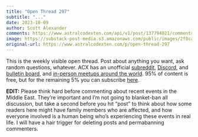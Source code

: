 ```yaml
---
title: "Open Thread 297"
subtitle: "..."
date: 2023-10-09
author: Scott Alexander
comments: https://www.astralcodexten.com/api/v1/post/137794021/comments?&all_comments=true
image: https://substack-post-media.s3.amazonaws.com/public/images/2f8cae23-040e-46fe-9c23-241c476453db_251x255.png
original-url: https://www.astralcodexten.com/p/open-thread-297
---
```

This is the weekly visible open thread. Post about anything you want, ask random questions, whatever. ACX has an unofficial [subreddit](https://www.reddit.com/r/slatestarcodex/), [Discord](https://discord.gg/RTKtdut), and [bulletin board](https://www.datasecretslox.com/index.php), and [in-person meetups around the world](https://www.lesswrong.com/community?filters%5B0%5D=SSC). 95% of content is free, but for the remaining 5% you can subscribe [here](https://astralcodexten.substack.com/subscribe?).

**EDIT:** Please think hard before commenting about recent events in the Middle East. They’re important and I’m not going to blanket-ban all discussion, but take a second before you hit “post” to think about how some readers here might have family members who are affected, and how everyone involved is a human being who’s experiencing these events in real life. I will have a hair trigger for deleting posts and permabanning commenters.
